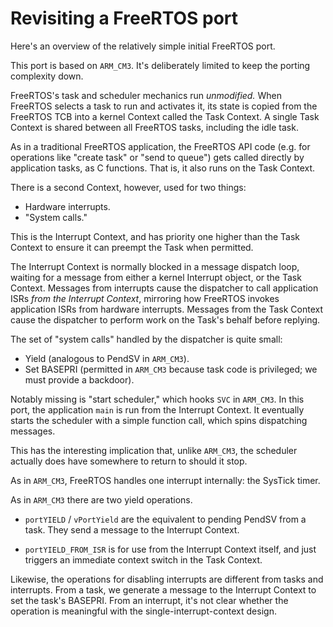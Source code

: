 Revisiting a FreeRTOS port
==========================

Here's an overview of the relatively simple initial FreeRTOS port.

This port is based on `ARM_CM3`.  It's deliberately limited to keep the porting
complexity down.


FreeRTOS's task and scheduler mechanics run *unmodified.*  When FreeRTOS selects
a task to run and activates it, its state is copied from the FreeRTOS TCB into a
kernel Context called the Task Context.  A single Task Context is shared between
all FreeRTOS tasks, including the idle task.


As in a traditional FreeRTOS application, the FreeRTOS API code (e.g. for
operations like "create task" or "send to queue") gets called directly by
application tasks, as C functions.  That is, it also runs on the Task Context.


There is a second Context, however, used for two things:
- Hardware interrupts.
- "System calls."

This is the Interrupt Context, and has priority one higher than the Task Context
to ensure it can preempt the Task when permitted.

The Interrupt Context is normally blocked in a message dispatch loop, waiting
for a message from either a kernel Interrupt object, or the Task Context.
Messages from interrupts cause the dispatcher to call application ISRs *from the
Interrupt Context*, mirroring how FreeRTOS invokes application ISRs from
hardware interrupts.  Messages from the Task Context cause the dispatcher to
perform work on the Task's behalf before replying.


The set of "system calls" handled by the dispatcher is quite small:

- Yield (analogous to PendSV in `ARM_CM3`).
- Set BASEPRI (permitted in `ARM_CM3` because task code is privileged; we must
  provide a backdoor).

Notably missing is "start scheduler," which hooks `SVC` in `ARM_CM3`.  In this
port, the application `main` is run from the Interrupt Context.  It eventually
starts the scheduler with a simple function call, which spins dispatching
messages.

This has the interesting implication that, unlike `ARM_CM3`, the scheduler
actually does have somewhere to return to should it stop.


As in `ARM_CM3`, FreeRTOS handles one interrupt internally: the SysTick timer.


As in `ARM_CM3` there are two yield operations.

- `portYIELD` / `vPortYield` are the equivalent to pending PendSV from a task.
  They send a message to the Interrupt Context.

- `portYIELD_FROM_ISR` is for use from the Interrupt Context itself, and just
  triggers an immediate context switch in the Task Context.


Likewise, the operations for disabling interrupts are different from tasks and
interrupts.  From a task, we generate a message to the Interrupt Context to set
the task's BASEPRI.  From an interrupt, it's not clear whether the operation is
meaningful with the single-interrupt-context design.


